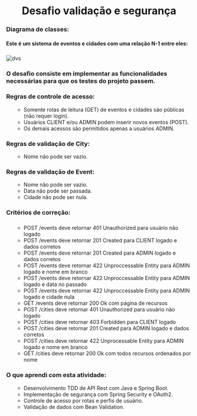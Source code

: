 <h1 align="center">Desafio validação e segurança</h1>

### Diagrama de classes:

#### Este é um sistema de eventos e cidades com uma relação N-1 entre eles:

###

![dvs](https://github.com/maririb749/desafio_validacao_seguranca/assets/85500087/f2bccc4b-6872-4e17-ab65-5193a578db85)


###

### O desafio consiste em implementar as funcionalidades necessárias para que os testes do projeto passem.

###


###



###

### Regras de controle de acesso: 
<ul>
  <ul>
  <li>Somente rotas de leitura (GET) de eventos e cidades são públicas (não requer login).</li>
  <li>Usuários CLIENT e/ou ADMIN podem inserir novos eventos (POST).</li>
  <li>Os demais acessos são permitidos apenas a usuários ADMIN.</li>
 </ul>
</ul>

###

### Regras de validação de City:

<ul>
  <ul>
    <li>Nome não pode ser vazio.</li>
   </ul>
</ul>

###

### Regras de validação de Event:

<ul>
  <ul>
    <li>Nome não pode ser vazio.</li>
    <li>Data não pode ser passada.</li>
     <li>Cidade não pode ser nula.</li>
   </ul>
</ul>

###

###  Critérios de correção:

###

<ul>
  <ul>
    <li>POST /events deve retornar 401 Unauthorized para usuário não logado</li>
    <li>POST /events deve retornar 201 Created para CLIENT logado e dados corretos</li>
    <li>POST /events deve retornar 201 Created para ADMIN logado e dados corretos</li>
     <li>POST /events deve retornar 422 Unproccessable Entity para ADMIN logado e nome em branco</li>
      <li>POST /events deve retornar 422 Unproccessable Entity para ADMIN logado e data no passado</li>
       <li>POST /events deve retornar 422 Unproccessable Entity para ADMIN logado e cidade nula</li>
       <li>GET /events deve retornar 200 Ok com página de recursos</li>
       <li>POST /cities deve retornar 401 Unauthorized para usuário não logado</li>
       <li>POST /cities deve retornar 403 Forbidden para CLIENT logado</li>
        <li>POST /cities deve retornar 201 Created para ADMIN logado e dados corretos</li>
          <li>POST /cities deve retornar 422 Unprocessable Entity para ADMIN logado e nome em branco</li>
           <li>GET /cities deve retornar 200 Ok com todos recursos ordenados por nome</li>

   </ul>
</ul>

###

### O que aprendi com esta atividade:

<ul>
  <ul>
    <li>Desenvolvimento TDD de API Rest com Java e Spring Boot.</li>
    <li>Implementação de segurança com Spring Security e OAuth2.</li>
     <li>Controle de acesso por rotas e perfis de usuário.</li>
    <li>Validação de dados com Bean Validation.</li>
   </ul>
</ul>




